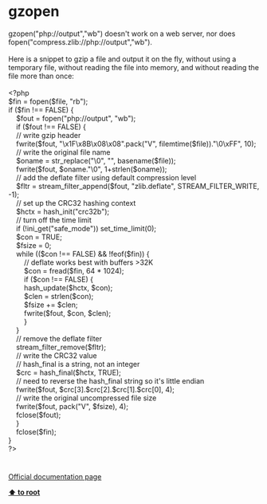 # gzopen




<div class="phpcode"><span class="html">
gzopen(&quot;php://output&quot;,&quot;wb&quot;) doesn&apos;t work on a web server, nor does fopen(&quot;compress.zlib://php://output&quot;,&quot;wb&quot;).<br><br>Here is a snippet to gzip a file and output it on the fly, without using a temporary file, without reading the file into memory, and without reading the file more than once:<br><br><span class="default">&lt;?php<br>$fin </span><span class="keyword">= </span><span class="default">fopen</span><span class="keyword">(</span><span class="default">$file</span><span class="keyword">, </span><span class="string">&quot;rb&quot;</span><span class="keyword">);<br>if (</span><span class="default">$fin </span><span class="keyword">!== </span><span class="default">FALSE</span><span class="keyword">) {<br>&#xA0; &#xA0; </span><span class="default">$fout </span><span class="keyword">= </span><span class="default">fopen</span><span class="keyword">(</span><span class="string">&quot;php://output&quot;</span><span class="keyword">, </span><span class="string">&quot;wb&quot;</span><span class="keyword">);<br>&#xA0; &#xA0; if (</span><span class="default">$fout </span><span class="keyword">!== </span><span class="default">FALSE</span><span class="keyword">) {<br>&#xA0; &#xA0; </span><span class="comment">// write gzip header<br>&#xA0; &#xA0; </span><span class="default">fwrite</span><span class="keyword">(</span><span class="default">$fout</span><span class="keyword">, </span><span class="string">&quot;\x1F\x8B\x08\x08&quot;</span><span class="keyword">.</span><span class="default">pack</span><span class="keyword">(</span><span class="string">&quot;V&quot;</span><span class="keyword">, </span><span class="default">filemtime</span><span class="keyword">(</span><span class="default">$file</span><span class="keyword">)).</span><span class="string">&quot;\0\xFF&quot;</span><span class="keyword">, </span><span class="default">10</span><span class="keyword">);<br>&#xA0; &#xA0; </span><span class="comment">// write the original file name<br>&#xA0; &#xA0; </span><span class="default">$oname </span><span class="keyword">= </span><span class="default">str_replace</span><span class="keyword">(</span><span class="string">&quot;\0&quot;</span><span class="keyword">, </span><span class="string">&quot;&quot;</span><span class="keyword">, </span><span class="default">basename</span><span class="keyword">(</span><span class="default">$file</span><span class="keyword">));<br>&#xA0; &#xA0; </span><span class="default">fwrite</span><span class="keyword">(</span><span class="default">$fout</span><span class="keyword">, </span><span class="default">$oname</span><span class="keyword">.</span><span class="string">&quot;\0&quot;</span><span class="keyword">, </span><span class="default">1</span><span class="keyword">+</span><span class="default">strlen</span><span class="keyword">(</span><span class="default">$oname</span><span class="keyword">));<br>&#xA0; &#xA0; </span><span class="comment">// add the deflate filter using default compression level<br>&#xA0; &#xA0; </span><span class="default">$fltr </span><span class="keyword">= </span><span class="default">stream_filter_append</span><span class="keyword">(</span><span class="default">$fout</span><span class="keyword">, </span><span class="string">&quot;zlib.deflate&quot;</span><span class="keyword">, </span><span class="default">STREAM_FILTER_WRITE</span><span class="keyword">, -</span><span class="default">1</span><span class="keyword">);<br>&#xA0; &#xA0; </span><span class="comment">// set up the CRC32 hashing context<br>&#xA0; &#xA0; </span><span class="default">$hctx </span><span class="keyword">= </span><span class="default">hash_init</span><span class="keyword">(</span><span class="string">&quot;crc32b&quot;</span><span class="keyword">);<br>&#xA0; &#xA0; </span><span class="comment">// turn off the time limit<br>&#xA0; &#xA0; </span><span class="keyword">if (!</span><span class="default">ini_get</span><span class="keyword">(</span><span class="string">&quot;safe_mode&quot;</span><span class="keyword">)) </span><span class="default">set_time_limit</span><span class="keyword">(</span><span class="default">0</span><span class="keyword">);<br>&#xA0; &#xA0; </span><span class="default">$con </span><span class="keyword">= </span><span class="default">TRUE</span><span class="keyword">;<br>&#xA0; &#xA0; </span><span class="default">$fsize </span><span class="keyword">= </span><span class="default">0</span><span class="keyword">;<br>&#xA0; &#xA0; while ((</span><span class="default">$con </span><span class="keyword">!== </span><span class="default">FALSE</span><span class="keyword">) &amp;&amp; !</span><span class="default">feof</span><span class="keyword">(</span><span class="default">$fin</span><span class="keyword">)) {<br>&#xA0; &#xA0; &#xA0; &#xA0; </span><span class="comment">// deflate works best with buffers &gt;32K<br>&#xA0; &#xA0; &#xA0; &#xA0; </span><span class="default">$con </span><span class="keyword">= </span><span class="default">fread</span><span class="keyword">(</span><span class="default">$fin</span><span class="keyword">, </span><span class="default">64 </span><span class="keyword">* </span><span class="default">1024</span><span class="keyword">);<br>&#xA0; &#xA0; &#xA0; &#xA0; if (</span><span class="default">$con </span><span class="keyword">!== </span><span class="default">FALSE</span><span class="keyword">) {<br>&#xA0; &#xA0; &#xA0; &#xA0; </span><span class="default">hash_update</span><span class="keyword">(</span><span class="default">$hctx</span><span class="keyword">, </span><span class="default">$con</span><span class="keyword">);<br>&#xA0; &#xA0; &#xA0; &#xA0; </span><span class="default">$clen </span><span class="keyword">= </span><span class="default">strlen</span><span class="keyword">(</span><span class="default">$con</span><span class="keyword">);<br>&#xA0; &#xA0; &#xA0; &#xA0; </span><span class="default">$fsize </span><span class="keyword">+= </span><span class="default">$clen</span><span class="keyword">;<br>&#xA0; &#xA0; &#xA0; &#xA0; </span><span class="default">fwrite</span><span class="keyword">(</span><span class="default">$fout</span><span class="keyword">, </span><span class="default">$con</span><span class="keyword">, </span><span class="default">$clen</span><span class="keyword">);<br>&#xA0; &#xA0; &#xA0; &#xA0; }<br>&#xA0; &#xA0; }<br>&#xA0; &#xA0; </span><span class="comment">// remove the deflate filter<br>&#xA0; &#xA0; </span><span class="default">stream_filter_remove</span><span class="keyword">(</span><span class="default">$fltr</span><span class="keyword">);<br>&#xA0; &#xA0; </span><span class="comment">// write the CRC32 value<br>&#xA0; &#xA0; // hash_final is a string, not an integer<br>&#xA0; &#xA0; </span><span class="default">$crc </span><span class="keyword">= </span><span class="default">hash_final</span><span class="keyword">(</span><span class="default">$hctx</span><span class="keyword">, </span><span class="default">TRUE</span><span class="keyword">);<br>&#xA0; &#xA0; </span><span class="comment">// need to reverse the hash_final string so it&apos;s little endian<br>&#xA0; &#xA0; </span><span class="default">fwrite</span><span class="keyword">(</span><span class="default">$fout</span><span class="keyword">, </span><span class="default">$crc</span><span class="keyword">[</span><span class="default">3</span><span class="keyword">].</span><span class="default">$crc</span><span class="keyword">[</span><span class="default">2</span><span class="keyword">].</span><span class="default">$crc</span><span class="keyword">[</span><span class="default">1</span><span class="keyword">].</span><span class="default">$crc</span><span class="keyword">[</span><span class="default">0</span><span class="keyword">], </span><span class="default">4</span><span class="keyword">);<br>&#xA0; &#xA0; </span><span class="comment">// write the original uncompressed file size<br>&#xA0; &#xA0; </span><span class="default">fwrite</span><span class="keyword">(</span><span class="default">$fout</span><span class="keyword">, </span><span class="default">pack</span><span class="keyword">(</span><span class="string">&quot;V&quot;</span><span class="keyword">, </span><span class="default">$fsize</span><span class="keyword">), </span><span class="default">4</span><span class="keyword">);<br>&#xA0; &#xA0; </span><span class="default">fclose</span><span class="keyword">(</span><span class="default">$fout</span><span class="keyword">);<br>&#xA0; &#xA0; }<br>&#xA0; &#xA0; </span><span class="default">fclose</span><span class="keyword">(</span><span class="default">$fin</span><span class="keyword">);<br>}<br></span><span class="default">?&gt;</span>
</span>
</div>
  

#

[Official documentation page](https://www.php.net/manual/en/function.gzopen.php)

**[⬆ to root](/)**